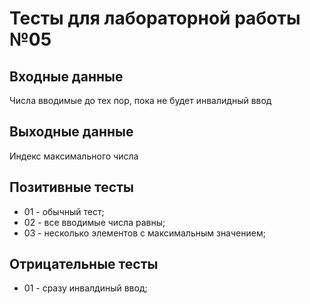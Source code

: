 # Тесты для лабораторной работы №05

## Входные данные
Числа вводимые до тех пор, пока не будет инвалидный ввод

## Выходные данные
Индекс максимального числа

## Позитивные тесты
- 01 - обычный тест;
- 02 - все вводимые числа равны;
- 03 - несколько элементов с максимальным значением;

## Отрицательные тесты
- 01 - сразу инвалдиный ввод;
